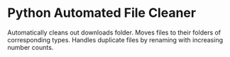 # Python Automated File Cleaner
Automatically cleans out downloads folder. Moves files to their folders of corresponding types. Handles duplicate files by renaming with increasing number counts.
